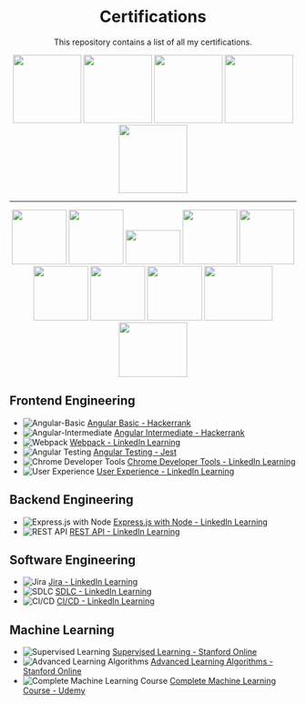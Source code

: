 <div align="center">
  <h1>Certifications</h1>
  <p>This repository contains a list of all my certifications.</p>
</div>
<p align="center">
<a href="https://online.stanford.edu/"><img src="https://yt3.googleusercontent.com/j8Gqr1z_an8WEyAIXRdkPKdaYbnxCSLwPEZb9tF-YHk6sNyvWDCWAzNxM_NAbbOmpF8_99ytWQ=s176-c-k-c0x00ffffff-no-rj" width="120" height="120"></a>
<a href="https://www.hackerrank.com/"><img src="https://upload.wikimedia.org/wikipedia/commons/6/65/HackerRank_logo.png" width="120" height="120"></a>
<a href="https://www.linkedin.com/learning/"><img src="https://i.insider.com/5fc6823450e71a001155838e" width="120" height="120"></a>
<a href="https://www.coursera.org/"><img src="https://upload.wikimedia.org/wikipedia/commons/thumb/9/97/Coursera-Logo_600x600.svg/1200px-Coursera-Logo_600x600.svg.png" width="120" height="120"></a>
<a href="https://www.udemy.com/"><img src="https://encrypted-tbn0.gstatic.com/images?q=tbn:ANd9GcR6pnP7ogI1KRCFoUL93oXbQGOabDnIkhIxZ2lsGzdxdJ2G88dSYh8ja7gJw4j9Uhwm-Cs&usqp=CAU" width="120" height="120"></a>
</p>


<hr>
<p align="center">
  <a href="https://nodejs.org/"><img src="https://img.icons8.com/color/96/000000/nodejs.png" width="96" height="96"></a>
  <a href="https://restfulapi.net/"><img src="https://miro.medium.com/v2/resize:fit:880/1*J3G3akaMpUOLegw0p0qthA.png" width="96" height="96"></a>
  <a href="https://expressjs.com/"><img src="https://res.cloudinary.com/practicaldev/image/fetch/s--YbV36HLj--/c_imagga_scale,f_auto,fl_progressive,h_420,q_auto,w_1000/https://dev-to-uploads.s3.amazonaws.com/i/hpg6if7btrwilqkidqbe.png" width="96" height="60"></a>
  <a href="https://angular.io/"><img src="https://img.icons8.com/color/96/000000/angularjs.png" width="96" height="96"></a>
  <a href="https://www.figma.com/"><img src="https://img.icons8.com/color/96/000000/figma.png" width="96" height="96"></a>
  <a href="https://www.python.org/"><img src="https://img.icons8.com/color/96/000000/python.png" width="96" height="96"></a>
  <a href="https://scikit-learn.org/stable/"><img src="https://upload.wikimedia.org/wikipedia/commons/thumb/0/05/Scikit_learn_logo_small.svg/2560px-Scikit_learn_logo_small.svg.png" width="96" height="96"></a>
  <a href="https://developers.google.com/web/tools/chrome-devtools"><img src="https://img.icons8.com/color/96/000000/chrome.png" width="96" height="96"></a>
    <a><img src="https://www.inflectra.com/Screenshot/948.aspx" width="120" height="96"></a>
      <a><img src="https://i.pinimg.com/474x/a7/92/88/a79288f5b024eb19094cf0dedc9d57f8.jpg" width="120" height="96"></a>
</p>

## Frontend Engineering

- <img src="https://img.shields.io/badge/Angular-Basic-red.svg" alt="Angular-Basic"> [Angular Basic - Hackerrank](https://github.com/supreethavadhani/certifications/blob/master/Frontend-Certifications/Angular_Basic_Hackerrank.png)
- <img src="https://img.shields.io/badge/Angular-Intermediate-red.svg" alt="Angular-Intermediate"> [Angular Intermediate - Hackerrank](https://github.com/supreethavadhani/certifications/blob/master/Frontend-Certifications/Angular_Intermediate_HackerRank.png)
- <img src="https://img.shields.io/badge/Webpack-green.svg" alt="Webpack"> [Webpack - LinkedIn Learning](https://github.com/supreethavadhani/certifications/blob/master/Frontend-Certifications/Webpack_linkedIn_learning.pdf)
- <img src="https://img.shields.io/badge/Angular%20Testing-orange.svg" alt="Angular Testing"> [Angular Testing - Jest](https://github.com/supreethavadhani/certifications/blob/master/Frontend-Certifications/Angular_testing_linkedIn_learning.pdf)
- <img src="https://img.shields.io/badge/Chrome%20Developer%20Tools-blue.svg" alt="Chrome Developer Tools"> [Chrome Developer Tools - LinkedIn Learning](https://github.com/supreethavadhani/certifications/blob/master/Frontend-Certifications/DEV_TOOLS_LINEDIN_LEARNING.pdf)
- <img src="https://img.shields.io/badge/User%20Experience-blue.svg" alt="User Experience"> [User Experience - LinkedIn Learning](https://github.com/supreethavadhani/certifications/blob/master/Frontend-Certifications/User_experience_Linkedin_learning.pdf)


## Backend Engineering

- <img src="https://img.shields.io/badge/Express.js with Node-green.svg" alt="Express.js with Node"> [Express.js with Node - LinkedIn Learning](https://github.com/supreethavadhani/certifications/blob/master/Backend-Certifications/Express_Linkedin_learning.pdf)
- <img src="https://img.shields.io/badge/REST%20API-green.svg" alt="REST API"> [REST API - LinkedIn Learning](https://github.com/supreethavadhani/certifications/blob/master/Backend-Certifications/REST_API_LINKEDIN_LEARNING.pdf)

## Software Engineering

- <img src="https://img.shields.io/badge/Jira-orange.svg" alt="Jira"> [Jira - LinkedIn Learning](https://github.com/supreethavadhani/certifications/blob/master/Software%20Engineering-Certifications/JIRA_LINKEDIN_LEARNING.pdf)
- <img src="https://img.shields.io/badge/SDLC-blueviolet.svg" alt="SDLC"> [SDLC - LinkedIn Learning](https://github.com/supreethavadhani/certifications/blob/master/Software%20Engineering-Certifications/SDLC_LINKEDIN_LEARNING.pdf)
- <img src="https://img.shields.io/badge/CI/CD-green.svg" alt="CI/CD"> [CI/CD - LinkedIn Learning](https://github.com/supreethavadhani/certifications/blob/master/Software%20Engineering-Certifications/CI-CD-LinkedIn_learning.pdf)

## Machine Learning 

- <img src="https://img.shields.io/badge/Supervised%20Learning-orange.svg" alt="Supervised Learning"> [Supervised Learning - Stanford Online](https://github.com/supreethavadhani/certifications/blob/master/Machine%20Learning-Certifications/Machine_leanring_Regression_Stanford.png)
- <img src="https://img.shields.io/badge/Advanced%20Learning%20Algorithms-orange.svg" alt="Advanced Learning Algorithms"> [Advanced Learning Algorithms - Stanford Online](https://github.com/supreethavadhani/certifications/blob/master/Machine%20Learning-Certifications/Machine_learning__Advance_Learning_Stanford.pdf)
- <img src="https://img.shields.io/badge/Complete%20Machine%20Learning%20Course-orange.svg" alt="Complete Machine Learning Course"> [Complete Machine Learning Course - Udemy](https://github.com/supreethavadhani/certifications/blob/master/Machine%20Learning-Certifications/Udemy_Machine_Learning.pdf)
